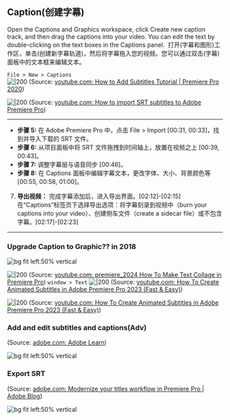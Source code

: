 

## Caption(创建字幕)

Open the Captions and Graphics workspace, click Create new caption track, and then drag the captions into your video. You can edit the text by double-clicking on the text boxes in the Captions panel. 
打开(字幕和图形)工作区，单击(创建新字幕轨道)，然后将字幕拖入您的视频。您可以通过双击(字幕)面板中的文本框来编辑文本。

`File > New > Captions`  
![|200](https://i.ytimg.com/vi/XOM2_Sifl7s/hqdefault.jpg)
(Source:  [youtube.com: How to Add Subtitles Tutorial | Premiere Pro 2020](https://youtu.be/XOM2_Sifl7s?t=3))

![|200](https://i.ytimg.com/vi/jyDbLzDObJ0/hqdefault.jpg)
(Source:  [youtube.com: How to import SRT subtitles to Adobe Premiere Pro](https://youtu.be/jyDbLzDObJ0?t=68))



---


- **步骤 5:** 在 Adobe Premiere Pro 中，点击 File > Import [00:31, 00:33]，找到并导入下载的 SRT 文件。
- **步骤 6:** 从项目面板中将 SRT 文件拖拽到时间轴上，放置在视频之上 [00:39, 00:43]。
- **步骤 7:** 调整字幕层与语音同步 [00:46]。
- **步骤 8:** 在 Captions 面板中编辑字幕文本，更改字体、大小、背景颜色等 [00:55, 00:58, 01:00]。

7. **导出视频：** 完成字幕添加后，进入导出界面。[02:12]-[02:15] 在“Captions”标签页下选择导出选项：将字幕刻录到视频中（burn your captions into your video）、创建侧车文件（create a sidecar file）或不包含字幕。[02:17]-[02:23]


---



### Upgrade Caption to Graphic?? in 2018
![bg fit left:50% vertical](https://i.imgur.com/hJNovZH.webp)

![|200](https://i.ytimg.com/vi/MgnHUwLz8QM/hqdefault.jpg)
(Source:  [youtube.com: premiere_2024 How To Make Text Collage in Premiere Pro](https://youtu.be/MgnHUwLz8QM?t=2))
`window > Text` 
![|200](https://i.ytimg.com/vi/A0BldihvoBo/hqdefault.jpg)
(Source:  [youtube.com: How To Create Animated Subtitles in Adobe Premiere Pro 2023 (Fast & Easy)](https://youtu.be/A0BldihvoBo?t=501))

![|200](https://i.ytimg.com/vi/jT4LVVbFgxM/hqdefault.jpg)
(Source:  [youtube.com: How To Create Animated Subtitles in Adobe Premiere Pro 2023 (Fast & Easy)](https://youtu.be/jT4LVVbFgxM?t=655))

### Add and edit subtitles and captions(Adv)
(Source:  [adobe.com: Adobe Learn](https://www.adobe.com/learn/premiere-pro/web/subtitles?learnIn=1))

![bg fit left:50% vertical](https://i.imgur.com/3qpU79z.webp)

### Export SRT

(Source:  [adobe.com: Modernize your titles workflow in Premiere Pro | Adobe Blog](https://blog.adobe.com/en/publish/2022/09/27/modernize-your-titles-workflow-in-premiere-pro))

![bg fit left:50% vertical](https://i.imgur.com/cBewzqU.webp)

